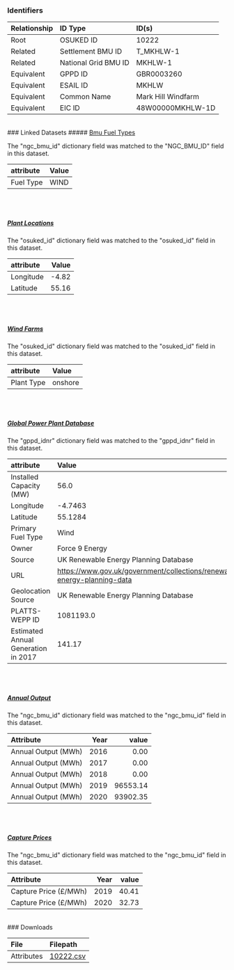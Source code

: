 ### Identifiers

| Relationship   | ID Type              | ID(s)              |
|:---------------|:---------------------|:-------------------|
| Root           | OSUKED ID            | 10222              |
| Related        | Settlement BMU ID    | T_MKHLW-1          |
| Related        | National Grid BMU ID | MKHLW-1            |
| Equivalent     | GPPD ID              | GBR0003260         |
| Equivalent     | ESAIL ID             | MKHLW              |
| Equivalent     | Common Name          | Mark Hill Windfarm |
| Equivalent     | EIC ID               | 48W00000MKHLW-1D   |

<br>
### Linked Datasets
##### <a href="https://osuked.github.io/Power-Station-Dictionary/datasets/bmu-fuel-types">Bmu Fuel Types</a>



The "ngc_bmu_id" dictionary field was matched to the "NGC_BMU_ID" field in this dataset.

| attribute   | Value   |
|:------------|:--------|
| Fuel Type   | WIND    |

<br><br>
##### <a href="https://osuked.github.io/Power-Station-Dictionary/datasets/plant-locations">Plant Locations</a>



The "osuked_id" dictionary field was matched to the "osuked_id" field in this dataset.

| attribute   |   Value |
|:------------|--------:|
| Longitude   |   -4.82 |
| Latitude    |   55.16 |

<br><br>
##### <a href="https://osuked.github.io/Power-Station-Dictionary/datasets/wind-farms">Wind Farms</a>



The "osuked_id" dictionary field was matched to the "osuked_id" field in this dataset.

| attribute   | Value   |
|:------------|:--------|
| Plant Type  | onshore |

<br><br>
##### <a href="https://osuked.github.io/Power-Station-Dictionary/datasets/global-power-plant-database">Global Power Plant Database</a>



The "gppd_idnr" dictionary field was matched to the "gppd_idnr" field in this dataset.

| attribute                           | Value                                                                    |
|:------------------------------------|:-------------------------------------------------------------------------|
| Installed Capacity (MW)             | 56.0                                                                     |
| Longitude                           | -4.7463                                                                  |
| Latitude                            | 55.1284                                                                  |
| Primary Fuel Type                   | Wind                                                                     |
| Owner                               | Force 9 Energy                                                           |
| Source                              | UK Renewable Energy Planning Database                                    |
| URL                                 | https://www.gov.uk/government/collections/renewable-energy-planning-data |
| Geolocation Source                  | UK Renewable Energy Planning Database                                    |
| PLATTS-WEPP ID                      | 1081193.0                                                                |
| Estimated Annual Generation in 2017 | 141.17                                                                   |

<br><br>
##### <a href="https://osuked.github.io/Power-Station-Dictionary/datasets/annual-output">Annual Output</a>



The "ngc_bmu_id" dictionary field was matched to the "ngc_bmu_id" field in this dataset.

| Attribute           |   Year |    value |
|:--------------------|-------:|---------:|
| Annual Output (MWh) |   2016 |     0.00 |
| Annual Output (MWh) |   2017 |     0.00 |
| Annual Output (MWh) |   2018 |     0.00 |
| Annual Output (MWh) |   2019 | 96553.14 |
| Annual Output (MWh) |   2020 | 93902.35 |

<br><br>
##### <a href="https://osuked.github.io/Power-Station-Dictionary/datasets/capture-prices">Capture Prices</a>



The "ngc_bmu_id" dictionary field was matched to the "ngc_bmu_id" field in this dataset.

| Attribute             |   Year |   value |
|:----------------------|-------:|--------:|
| Capture Price (£/MWh) |   2019 |   40.41 |
| Capture Price (£/MWh) |   2020 |   32.73 |


<br>
### Downloads


| File       | Filepath                                                                              |
|:-----------|:--------------------------------------------------------------------------------------|
| Attributes | [10222.csv](https://osuked.github.io/Power-Station-Dictionary/object_attrs/10222.csv) |
